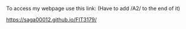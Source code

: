 To access my webpage use this link:
(Have to add /A2/ to the end of it)

https://saga00012.github.io/FIT3179/
